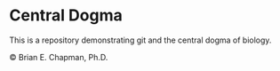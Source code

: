 # Central Dogma

This is a repository demonstrating git and the central dogma of biology.

&copy; Brian E. Chapman, Ph.D.
